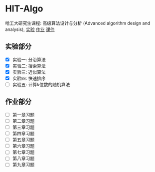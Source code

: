 # HIT-Algo

哈工大研究生课程: 高级算法设计与分析 (Advanced algorithm design and analysis), [实验](lab/) [作业](homework/) [课件](slides/)

## 实验部分

* [x] 实验一: 分治算法
* [x] 实验二: 搜索算法
* [x] 实验三: 近似算法
* [x] 实验四: 快速排序
* [ ] 实验五: 计算k位数的随机算法

## 作业部分

* [ ] 第一章习题
* [ ] 第二章习题
* [ ] 第三章习题
* [ ] 第四章习题
* [ ] 第五章习题
* [ ] 第六章习题
* [ ] 第七章习题
* [ ] 第八章习题
* [ ] 第九章习题

